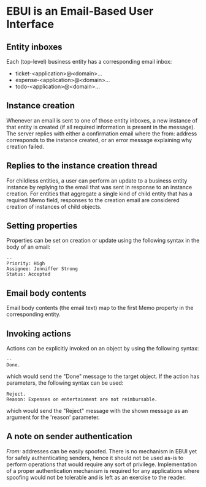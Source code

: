 # EBUI is an Email-Based User Interface

## Entity inboxes

Each (top-level) business entity has a corresponding email inbox:

- ticket-\<application\>@\<domain\>...
- expense-\<application\>@\<domain\>...
- todo-\<application\>@\<domain\>...

## Instance creation

Whenever an email is sent to one of those entity inboxes, a new instance of that entity is created (if all required information is present in the message). The server replies with either a confirmation email where the from: address corresponds to the instance created, or an error message explaining why creation failed.

## Replies to the instance creation thread

For childless entities, a user can perform an update to a business entity instance by replying to the email that was sent in response to an instance creation. For entities that aggregate a single kind of child entity that has a required Memo field, responses to the creation email are considered creation of instances of child objects.

## Setting properties

Properties can be set on creation or update using the following syntax in the body of an email:

    --
    Priority: High
    Assignee: Jenniffer Strong
    Status: Accepted

## Email body contents

Email body contents (the email text) map to the first Memo property in the corresponding entity. 

## Invoking actions

Actions can be explicitly invoked on an object by using the following syntax:

    --
    Done.

which would send the "Done" message to the target object. If the action has parameters, the following syntax can be used:

    Reject.
    Reason: Expenses on entertainment are not reimbursable.

which would send the "Reject" message with the shown message as an argument for the 'reason' parameter. 

## A note on sender authentication

*From:* addresses can be easily spoofed. There is no mechanism in EBUI yet for safely authenticating senders, hence it should not be used as-is to perform operations that would require any sort of privilege. Implementation of a proper authentication mechanism is required for any applications where spoofing would not be tolerable and is left as an exercise to the reader.
